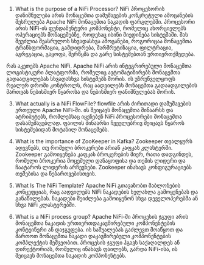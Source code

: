 1) What is the purpose of a NiFi Processor?
NiFi პროცესორის დანიშნულება არის მონაცემთა დამუშავების კონკრეტული ამოცანების შესრულება Apache NiFi მონაცემთა ნაკადის ფარგლებში. პროცესორი არის NiFi-ის ფუნდამენტური კომპონენტი, რომელიც ახორციელებს ოპერაციებს მონაცემებზე, როდესაც ისინი მიედინება სისტემაში. მას შეუძლია შეასრულოს სხვადასხვა ამოცანები, როგორიცაა მონაცემთა ტრანსფორმაცია, გამდიდრება, მარშრუტიზაცია, ფილტრაცია, აგრეგაცია, გაყოფა, შერწყმა და გარე სისტემებთან ურთიერთქმედება.

რას აკეთებს Apache NiFi. Apache NiFi არის ინტეგრირებული მონაცემთა ლოგისტიკური პლატფორმა, რომელიც ავტომატიზირებს მონაცემთა გადაადგილებას სხვადასხვა სისტემებს შორის. ის უზრუნველყოფს რეალურ დროში კონტროლს, რაც აადვილებს მონაცემთა გადაადგილების მართვას ნებისმიერ წყაროსა და ნებისმიერ დანიშნულებას შორის.



3) What actually is a NiFi FlowFile?
flowfile არის ძირითადი დამუშავების ერთეული Apache NiFi-ში. ის შეიცავს მონაცემთა შინაარსს და ატრიბუტებს, რომლებსაც იყენებენ NiFi პროცესორები მონაცემთა დასამუშავებლად. ფაილის შინაარსი ჩვეულებრივ შეიცავს წყაროს სისტემებიდან მოტანილ მონაცემებს.


4) What is the importance of ZooKeeper in Kafka?
Zookeeper თვალყურს ადევნებს, თუ რომელი ბროკერები არიან კაფკას კლასტერში. Zookeeper გამოიყენება კაფკას ბროკერების მიერ, რათა დადგინდეს, რომელი ბროკერია მოცემული დანაყოფისა და თემის ლიდერი და ჩაატაროს ლიდერის არჩევნები. Zookeeper ინახავს კონფიგურაციებს თემებისა და ნებართვებისთვის.



5) What Is The NiFi Template?
Apache NiFi გთავაზობთ შაბლონების კონცეფციას, რაც აადვილებს NiFi ნაკადების ხელახლა გამოყენებას და განაწილებას. ნაკადები შეიძლება გამოიყენონ სხვა დეველოპერებმა ან სხვა NiFi კლასტერებში.



6) What is a NiFi process group?
Apache NiFi-ში პროცესის ჯგუფი არის მონაცემთა ნაკადის ურთიერთდაკავშირებული კომპონენტების კონტეინერი ან დაჯგუფება. ის საშუალებას გაძლევთ მოაწყოთ და მართოთ მონაცემთა ნაკადი დაკავშირებული კომპონენტების კომპლექტის მეშვეობით. პროცესის ჯგუფი ჰგავს საქაღალდეს ან დირექტორიას, რომელიც ინახავს ფაილებს, გარდა NiFi-ისა, ის შეიცავს მონაცემთა ნაკადის კომპონენტებს.
